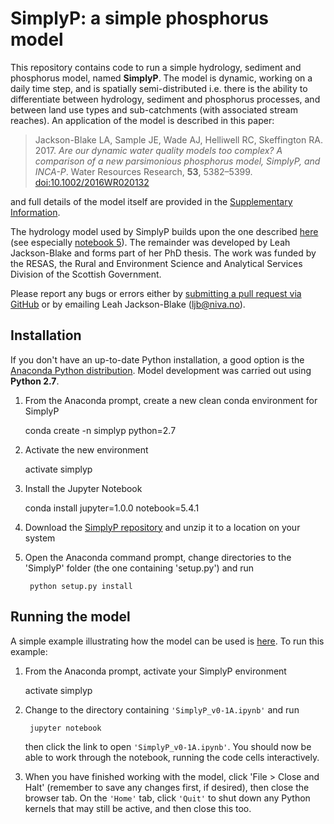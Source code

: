 # SimplyP: a simple phosphorus model

This repository contains code to run a simple hydrology, sediment and phosphorus model, named **SimplyP**. The model is dynamic, working on a daily time step, and is spatially semi-distributed i.e. there is the ability to differentiate between hydrology, sediment and phosphorus processes, and between land use types and sub-catchments (with associated stream reaches). An application of the model is described in this paper:

> Jackson-Blake LA, Sample JE, Wade AJ, Helliwell RC, Skeffington RA. 2017. *Are our dynamic water quality models too complex? A comparison of a new parsimonious phosphorus model, SimplyP, and INCA-P*. Water Resources Research, **53**, 5382–5399. [doi:10.1002/2016WR020132](http://onlinelibrary.wiley.com/doi/10.1002/2016WR020132/abstract;jsessionid=7E1F1066482B9FFDBC29BA6B5A80042C.f04t01)

and full details of the model itself are provided in the [Supplementary Information](http://onlinelibrary.wiley.com/store/10.1002/2016WR020132/asset/supinfo/wrcr22702-sup-0001-2016WR020132-s01.pdf?v=1&s=fc5ee61527c9fc914b4c14b35562f30b85d3c927). 

The hydrology model used by SimplyP builds upon the one described [here](https://github.com/JamesSample/enviro_mod_notes.git) (see especially [notebook 5](http://nbviewer.jupyter.org/github/JamesSample/enviro_mod_notes/blob/master/notebooks/05_A_Hydrological_Model.ipynb)). The remainder was developed by Leah Jackson-Blake and forms part of her PhD thesis. The work was funded by the RESAS, the Rural and Environment Science and Analytical Services Division of the Scottish Government.

Please report any bugs or errors either by [submitting a pull request via GitHub](https://github.com/LeahJB/SimplyP/pulls) or by emailing Leah Jackson-Blake (<ljb@niva.no>).

## Installation

If you don't have an up-to-date Python installation, a good option is the [Anaconda Python distribution](https://www.anaconda.com/download/). Model development was carried out using **Python 2.7**.

1. From the Anaconda prompt, create a new clean conda environment for SimplyP

    conda create -n simplyp python=2.7
    
2. Activate the new environment

    activate simplyp
    
3. Install the Jupyter Notebook

    conda install jupyter=1.0.0 notebook=5.4.1
    
4. Download the [SimplyP repository](https://github.com/LeahJB/SimplyP) and unzip it to a location on your system

5. Open the Anaconda command prompt, change directories to the 'SimplyP' folder (the one containing 'setup.py') and run

        python setup.py install    
    
## Running the model

A simple example illustrating how the model can be used is [here](http://nbviewer.jupyter.org/github/LeahJB/SimplyP/blob/Hydrology_Model/SimplyP_v0-1A.ipynb). To run this example:

1. From the Anaconda prompt, activate your SimplyP environment

    activate simplyp
    
2. Change to the directory containing `'SimplyP_v0-1A.ipynb'` and run

        jupyter notebook
    
   then click the link to open `'SimplyP_v0-1A.ipynb'`. You should now be able to work through the notebook, running the code cells interactively.

3. When you have finished working with the model, click 'File > Close and Halt' (remember to save any changes first, if desired), then close the browser tab. On the `'Home'` tab, click `'Quit'` to shut down any Python kernels that may still be active, and then close this too.
